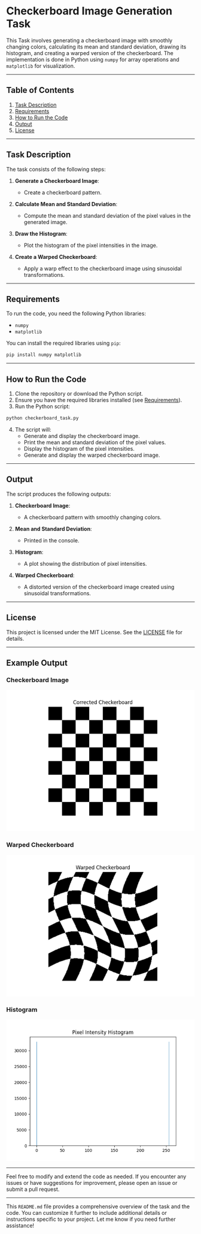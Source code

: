 
# Checkerboard Image Generation Task

This Task involves generating a checkerboard image with smoothly changing colors, calculating its mean and standard deviation, drawing its histogram, and creating a warped version of the checkerboard. The implementation is done in Python using `numpy` for array operations and `matplotlib` for visualization.

---

## Table of Contents
1. [Task Description](#task-description)
2. [Requirements](#requirements)
3. [How to Run the Code](#how-to-run-the-code)
4. [Output](#output)
5. [License](#license)

---

## Task Description

The task consists of the following steps:

1. **Generate a Checkerboard Image**:
   - Create a checkerboard pattern.

2. **Calculate Mean and Standard Deviation**:
   - Compute the mean and standard deviation of the pixel values in the generated image.

3. **Draw the Histogram**:
   - Plot the histogram of the pixel intensities in the image.

4. **Create a Warped Checkerboard**:
   - Apply a warp effect to the checkerboard image using sinusoidal transformations.

---



## Requirements

To run the code, you need the following Python libraries:

- `numpy`
- `matplotlib`

You can install the required libraries using `pip`:

```bash
pip install numpy matplotlib
```

---

## How to Run the Code

1. Clone the repository or download the Python script.
2. Ensure you have the required libraries installed (see [Requirements](#requirements)).
3. Run the Python script:

```bash
python checkerboard_task.py
```

4. The script will:
   - Generate and display the checkerboard image.
   - Print the mean and standard deviation of the pixel values.
   - Display the histogram of the pixel intensities.
   - Generate and display the warped checkerboard image.

---

## Output

The script produces the following outputs:

1. **Checkerboard Image**:
   - A checkerboard pattern with smoothly changing colors.

2. **Mean and Standard Deviation**:
   - Printed in the console.

3. **Histogram**:
   - A plot showing the distribution of pixel intensities.

4. **Warped Checkerboard**:
   - A distorted version of the checkerboard image created using sinusoidal transformations.

---

## License

This project is licensed under the MIT License. See the [LICENSE](LICENSE) file for details.

---

## Example Output

### Checkerboard Image
![Checkerboard](images/checkerboard.png)

### Warped Checkerboard
![Warped Checkerboard](images/wrapped_checkerboard.png)

### Histogram
![Histogram](images/histogram.png)

---

Feel free to modify and extend the code as needed. If you encounter any issues or have suggestions for improvement, please open an issue or submit a pull request.

---

This `README.md` file provides a comprehensive overview of the task and the code. You can customize it further to include additional details or instructions specific to your project. Let me know if you need further assistance!
